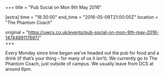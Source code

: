 +++
title = "Pub Social on Mon 9th May 2016"

[extra]
time = "18:30:00"
end_time = "2016-05-09T21:00:00Z"
location = "The Phantom Coach"

original = "https://uwcs.co.uk/events/pub-social-on-mon-9th-may-2016-1474489117697/"    
+++

Every Monday since time began we’ve headed out the pub for food and a drink (if that’s your thing – for many of us it isn’t). We currently go to The Phantom Coach, just outside of campus. We usually leave from DCS at around 6pm.

